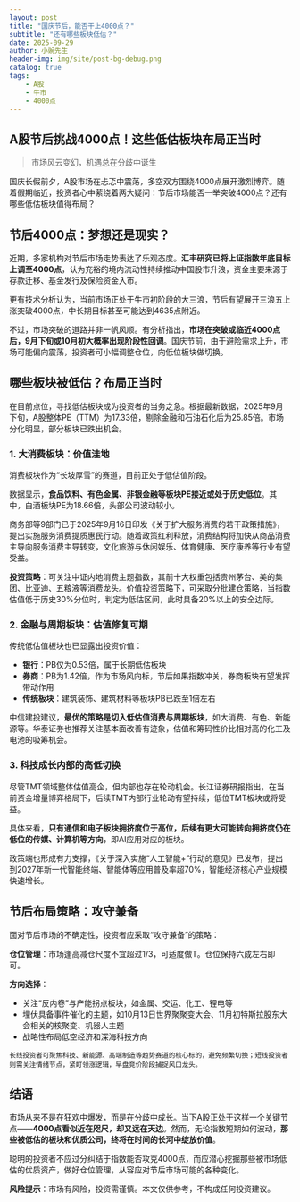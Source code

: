 ```yaml
---
layout: post
title: "国庆节后，能否干上4000点？"
subtitle: "还有哪些板块低估？"
date: 2025-09-29
author: 小豌先生
header-img: img/site/post-bg-debug.png
catalog: true
tags:
    - A股
    - 牛市
    - 4000点
---
```


## A股节后挑战4000点！这些低估板块布局正当时

> 市场风云变幻，机遇总在分歧中诞生

国庆长假前夕，A股市场在忐忑中震荡，多空双方围绕4000点展开激烈博弈。随着假期临近，投资者心中萦绕着两大疑问：节后市场能否一举突破4000点？还有哪些低估板块值得布局？

## 节后4000点：梦想还是现实？

近期，多家机构对节后市场走势表达了乐观态度。**汇丰研究已将上证指数年底目标上调至4000点**，认为充裕的境内流动性持续推动中国股市升浪，资金主要来源于存款迁移、基金发行及保险资金入市。

更有技术分析认为，当前市场正处于牛市初阶段的大三浪，节后有望展开三浪五上涨突破4000点，中长期目标甚至可能达到4635点附近。

不过，市场突破的道路并非一帆风顺。有分析指出，**市场在突破或临近4000点后，9月下旬或10月初大概率出现阶段性回调**。国庆节前，由于避险需求上升，市场可能偏向震荡，投资者可小幅调整仓位，向低位板块做切换。

## 哪些板块被低估？布局正当时

在目前点位，寻找低估板块成为投资者的当务之急。根据最新数据，2025年9月下旬，A股整体PE（TTM）为17.33倍，剔除金融和石油石化后为25.85倍。市场分化明显，部分板块已跌出机会。

### 1. 大消费板块：价值洼地

消费板块作为“长坡厚雪”的赛道，目前正处于低估值阶段。

数据显示，**食品饮料、有色金属、非银金融等板块PE接近或处于历史低位**。其中，白酒板块PE为18.66倍，头部公司波动较小。

商务部等9部门已于2025年9月16日印发《关于扩大服务消费的若干政策措施》，提出实施服务消费提质惠民行动。随着政策红利释放，消费结构将加快从商品消费主导向服务消费主导转变，文化旅游与休闲娱乐、体育健康、医疗康养等行业有望受益。

**投资策略**：可关注中证内地消费主题指数，其前十大权重包括贵州茅台、美的集团、比亚迪、五粮液等消费龙头。价值投资策略下，可采取分批建仓策略，当指数估值低于历史30%分位时，判定为低估区间，此时具备20%以上的安全边际。

### 2. 金融与周期板块：估值修复可期

传统低估值板块也已显露出投资价值：

- **银行**：PB仅为0.53倍，属于长期低估板块
- **券商**：PB为1.42倍，作为市场风向标，节后如果指数冲关，券商板块有望发挥带动作用
- **传统板块**：建筑装饰、建筑材料等板块PB已跌至1倍左右

中信建投建议，**最优的策略是切入低估值消费与周期板块**，如大消费、有色、新能源等。华泰证券也推荐关注基本面改善有迹象，估值和筹码性价比相对高的化工及电池的吸筹机会。

### 3. 科技成长内部的高低切换

尽管TMT领域整体估值高企，但内部也存在轮动机会。长江证券研报指出，在当前资金增量博弈格局下，后续TMT内部行业轮动有望持续，低位TMT板块或将受益。

具体来看，**只有通信和电子板块拥挤度位于高位，后续有更大可能转向拥挤度仍在低位的传媒、计算机等方向**，即AI应用对应的板块。

政策端也形成有力支撑，《关于深入实施“人工智能+”行动的意见》已发布，提出到2027年新一代智能终端、智能体等应用普及率超70%，智能经济核心产业规模快速增长。

## 节后布局策略：攻守兼备

面对节后市场的不确定性，投资者应采取“攻守兼备”的策略：

**仓位管理**：市场逢高减仓尺度不宜超过1/3，可适度做T。仓位保持六成左右即可。

**方向选择**：
- 关注“反内卷”与产能拐点板块，如金属、交运、化工、锂电等
- 埋伏具备事件催化的主题，如10月13日世界聚聚变大会、11月初特斯拉股东大会相关的核聚变、机器人主题
- 战略性布局低空经济和深海科技方向

```
长线投资者可聚焦科技、新能源、高端制造等趋势赛道的核心标的，避免频繁切换；短线投资者则需关注情绪节点，紧盯领涨逻辑，早盘竞价阶段捕捉风口龙头。
```
## 结语

市场从来不是在狂欢中爆发，而是在分歧中成长。当下A股正处于这样一个关键节点——**4000点看似近在咫尺，却又远在天边**。然而，无论指数短期如何波动，**那些被低估的板块和优质公司，终将在时间的长河中绽放价值**。

聪明的投资者不应过分纠结于指数能否攻克4000点，而应潜心挖掘那些被市场低估的优质资产，做好仓位管理，从容应对节后市场可能的各种变化。

**风险提示**：市场有风险，投资需谨慎。本文仅供参考，不构成任何投资建议。

